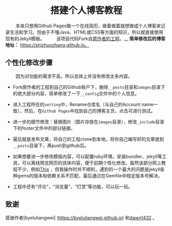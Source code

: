 
# <center>搭建个人博客教程<center>  
&emsp;&emsp; 本来只想用Github Pages做一个在线简历，做着做着就想做成个人博客来记录生活和学习。但由于不懂Java、HTML或CSS等方面的知识，所以就直接使用现有的Jekyll模板。
&emsp;&emsp; 该项目代码Fork自[原作者的工程](https://github.com/byeluliangwei/byeluliangwei.github.io)。__ 
__简单修改后的博客地址：__ https://shizhuozhang.github.io。

## 个性化修改步骤
&emsp;&emsp; 因为对功能的需求不高，所以总体上并没有修改太多内容。  

- Fork原作者的工程到自己的Github账户下，删除`__posts`目录和`images`目录下的绝大部分内容，简单修改了一下`__config`文件中的个人信息。

- 进入工程所在的`setting`中，Rename仓库名（与自己的Account name一致），然后，在`Github Pages`中找到自己的博客主页，点击可进行测试。

- 进一步的细节修改：替换图片（图片存放在`images`目录），修改`_include`目录下的footer文件中的部分链接。

- 最后就是发布文章，将自己的工程clone到本地，将你自己编写好的文章放到`__posts`目录下，再push到github后。

- 如果想要进一步修改模板内容，可以配置ruby环境，安装bundler、jekyll等工具，可以离线预览网页的具体内容，便于前期个性化修改。虽然该部分网上教程不少，例如[This](https://www.cnblogs.com/zjjDaily/p/8695978.html) ，但我操作时并不顺利，遇到的一个最大的问题是jekyll各种gems的版本和依赖关系不匹配，最后通过在Gemfile中规定版本号解决。

- 工程中还有“评论”，“浏览量”，“打赏”等功能，可以玩一玩。
## 致谢

感谢作者[byeluliangwei] (https://byeluliangwei.github.io) 和[dawn1432](https://dawn1432.github.io) 。
